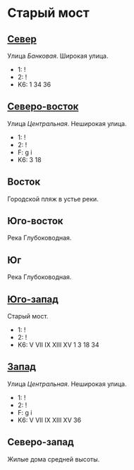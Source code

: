 # Старый мост

## [Север](./592090.md)

Улица *Банковая*.
Широкая улица.

* 1:    !
* 2:    !
* K6:   1   34  36

## [Северо-восток](./600090.md)

Улица *Центральная*.
Неширокая улица.

* 1:    !
* 2:    !
* F:    g   i
* K6:   3   18

## Восток

Городской пляж в устье реки.

## Юго-восток

Река Глубоководная.

## Юг

Река Глубоководная.

## [Юго-запад](./570120.md)

Старый мост.

* 1:    !
* 2:    !
* K6:   V   VII IX  XIII    XV
        1   3   18  34

## [Запад](./590095.md)

Улица *Центральная*.
Неширокая улица.

* 1:    !
* 2:    !
* F:    g   i
* K6:   V   VII IX  XIII    XV
        36

## Северо-запад

Жилые дома средней высоты.
